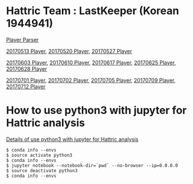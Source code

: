 # Hattric Team : LastKeeper (Korean 1944941)

[Player Parser](00_Data/00_Player/htmlToObject.ipynb)

[20170513 Player](00_Data/00_Player/2017/05/13/player.txt), [20170520 Player](00_Data/00_Player/2017/05/20/player.txt), [20170527 Player](00_Data/00_Player/2017/05/27/player.txt)

[20170603 Player](00_Data/00_Player/2017/06/03/player.txt), [20170610 Player](00_Data/00_Player/2017/06/10/player.txt), [20170617 Player](00_Data/00_Player/2017/06/17/player.txt), [20170625 Player](00_Data/00_Player/2017/06/25/player.txt), [20170628 Player](00_Data/00_Player/2017/06/28/player.txt)

[20170701 Player](00_Data/00_Player/2017/07/01/player_skill_table.txt), [20170702 Player](00_Data/00_Player/2017/07/02/player_skill_table.txt), [20170705 Player](00_Data/00_Player/2017/07/05/player_skill_table.txt), [20170709 Player](00_Data/00_Player/2017/07/09/player_skill_table.txt), [20170712 Player](00_Data/00_Player/2017/07/12/player_skill_table.txt)

# How to use python3 with jupyter for Hattric analysis

[Details of use python3 with jupyter for Hattric analysis](01_use/01_use_python3_on_jupyternotebook.md)

```{bash}
$ conda info --envs
$ source activate python3
$ conda info --envs
$ jupyter notebook --notebook-dir=`pwd` --no-browser --ip=0.0.0.0
$ source deactivate python3
$ conda info --envs
```
